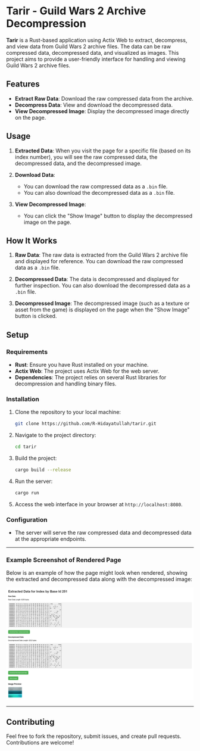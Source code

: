 # Tarir - Guild Wars 2 Archive Decompression

**Tarir** is a Rust-based application using Actix Web to extract, decompress, and view data from Guild Wars 2 archive files. The data can be raw compressed data, decompressed data, and visualized as images. This project aims to provide a user-friendly interface for handling and viewing Guild Wars 2 archive files.

## Features

- **Extract Raw Data**: Download the raw compressed data from the archive.
- **Decompress Data**: View and download the decompressed data.
- **View Decompressed Image**: Display the decompressed image directly on the page.

## Usage

1. **Extracted Data**: When you visit the page for a specific file (based on its index number), you will see the raw compressed data, the decompressed data, and the decompressed image.
   
2. **Download Data**:
   - You can download the raw compressed data as a `.bin` file.
   - You can also download the decompressed data as a `.bin` file.

3. **View Decompressed Image**:
   - You can click the "Show Image" button to display the decompressed image on the page.

## How It Works

1. **Raw Data**: The raw data is extracted from the Guild Wars 2 archive file and displayed for reference. You can download the raw compressed data as a `.bin` file.

2. **Decompressed Data**: The data is decompressed and displayed for further inspection. You can also download the decompressed data as a `.bin` file.

3. **Decompressed Image**: The decompressed image (such as a texture or asset from the game) is displayed on the page when the "Show Image" button is clicked.

## Setup

### Requirements

- **Rust**: Ensure you have Rust installed on your machine.
- **Actix Web**: The project uses Actix Web for the web server.
- **Dependencies**: The project relies on several Rust libraries for decompression and handling binary files.

### Installation

1. Clone the repository to your local machine:

   ```bash
   git clone https://github.com/R-Hidayatullah/tarir.git
   ```

2. Navigate to the project directory:

   ```bash
   cd tarir
   ```

3. Build the project:

   ```bash
   cargo build --release
   ```

4. Run the server:

   ```bash
   cargo run
   ```

5. Access the web interface in your browser at `http://localhost:8080`.

### Configuration

- The server will serve the raw compressed data and decompressed data at the appropriate endpoints.

---

### Example Screenshot of Rendered Page

Below is an example of how the page might look when rendered, showing the extracted and decompressed data along with the decompressed image:

![Example Data Page](example_data.png)

---

## Contributing

Feel free to fork the repository, submit issues, and create pull requests. Contributions are welcome!


